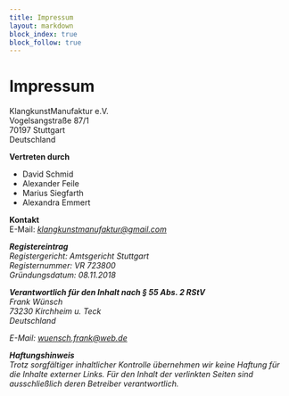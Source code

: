 ```yaml
---
title: Impressum
layout: markdown
block_index: true
block_follow: true
---
```


# Impressum

KlangkunstManufaktur e.V. \
Vogelsangstraße 87/1 \
70197 Stuttgart \
Deutschland 

**Vertreten durch**

- David Schmid
- Alexander Feile
- Marius Siegfarth
- Alexandra Emmert

**Kontakt** \
E-Mail: <em><a href="mailto:klangkunstmanufaktur@gmail.com">klangkunstmanufaktur@gmail.com<a /><em />

**Registereintrag** \
Registergericht: Amtsgericht Stuttgart \
Registernummer: VR 723800 \
Gründungsdatum: 08.11.2018

**Verantwortlich für den Inhalt nach § 55 Abs. 2 RStV** \
Frank Wünsch \
73230 Kirchheim u. Teck \
Deutschland

E-Mail: <em><a href="mailto:wuensch.frank@web.de?subject=Feedback%20zur%20KlangkunstManufaktur%20e.V.%20Website">wuensch.frank@web.de<a /><em />

**Haftungshinweis** \
Trotz sorgfältiger inhaltlicher Kontrolle übernehmen wir keine Haftung für die Inhalte externer Links. Für den Inhalt der verlinkten Seiten sind ausschließlich deren Betreiber verantwortlich.
